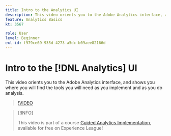 ```yaml
---
title: Intro to the Analytics UI
description: This video orients you to the Adobe Analytics interface, and shows you where you will find the tools you will need as you implement and as you do analysis.
feature: Analytics Basics
kt: 3567

role: User
level: Beginner
exl-id: f979ce69-935d-4273-a5dc-b09aee82166d
---
```

# Intro to the [!DNL Analytics] UI

This video orients you to the Adobe Analytics interface, and shows you where you will find the tools you will need as you implement and as you do analysis.

>[!VIDEO](https://video.tv.adobe.com/v/28748/?quality=12&learn=on)

>[!INFO]
>
> This video is part of a course [Guided Analytics Implementation](https://experienceleague.adobe.com/?recommended=Analytics-D-1-2019.1), available for free on Experience League!
